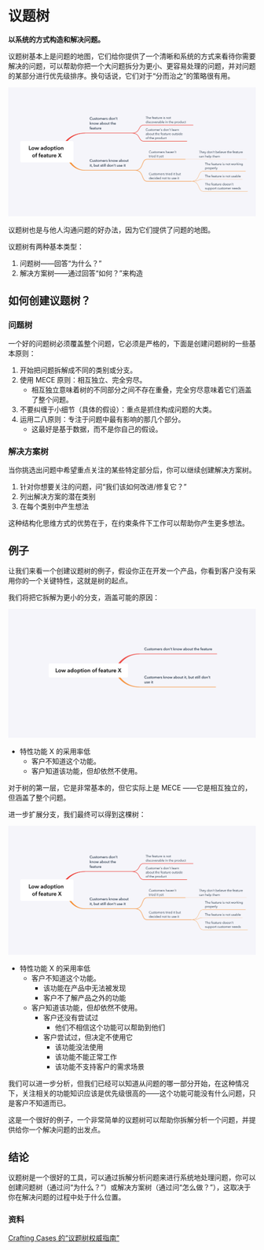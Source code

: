 # 议题树

**以系统的方式构造和解决问题。**

议题树基本上是问题的地图，它们给你提供了一个清晰和系统的方式来看待你需要解决的问题，可以帮助你把一个大问题拆分为更小、更容易处理的问题，并对问题的某部分进行优先级排序。换句话说，它们对于“分而治之”的策略很有用。

![Example of an issue tree](./images/issue_trees_1.png)

议题树也是与他人沟通问题的好办法，因为它们提供了问题的地图。

议题树有两种基本类型：

1.  问题树——回答“为什么？”
2.  解决方案树——通过回答“如何？”来构造

如何创建议题树？
---------------------------

### 问题树

一个好的问题树必须覆盖整个问题，它必须是严格的，下面是创建问题树的一些基本原则：

1.  开始把问题拆解成不同的类别或分支。
2.  使用 MECE 原则：相互独立、完全穷尽。
    * 相互独立意味着树的不同部分之间不存在重叠，完全穷尽意味着它们涵盖了整个问题。
3.  不要纠缠于小细节（具体的假设）：重点是抓住构成问题的大类。
4.  运用二八原则：专注于问题中最有影响的那几个部分。
    * 这最好是基于数据，而不是你自己的假设。

### 解决方案树

当你挑选出问题中希望重点关注的某些特定部分后，你可以继续创建解决方案树。

1.  针对你想要关注的问题，问“我们该如何改进/修复它？”
2.  列出解决方案的潜在类别
3.  在每个类别中产生想法

这种结构化思维方式的优势在于，在约束条件下工作可以帮助你产生更多想法。

例子
-------

让我们来看一个创建议题树的例子，假设你正在开发一个产品，你看到客户没有采用你的一个关键特性，这就是树的起点。

我们将把它拆解为更小的分支，涵盖可能的原因：

![Example of an issue tree](./images/issue_trees_2.png)

* 特性功能 X 的采用率低
    * 客户不知道这个功能。
    * 客户知道该功能，但却依然不使用。

对于树的第一层，它是非常基本的，但它实际上是 MECE ——它是相互独立的，但涵盖了整个问题。

进一步扩展分支，我们最终可以得到这棵树：

![Example of an issue tree](./images/issue_trees_3.png)

* 特性功能 X 的采用率低
    * 客户不知道这个功能。
        * 该功能在产品中无法被发现
        * 客户不了解产品之外的功能
    * 客户知道该功能，但却依然不使用。
        * 客户还没有尝试过
            * 他们不相信这个功能可以帮助到他们
        * 客户尝试过，但决定不使用它
            * 该功能没法使用
            * 该功能不能正常工作
            * 该功能不支持客户的需求场景

我们可以进一步分析，但我们已经可以知道从问题的哪一部分开始，在这种情况下，关注相关的功能知识应该是优先级很高的——这个功能可能没有什么问题，只是客户不知道而已。

这是一个很好的例子，一个非常简单的议题树可以帮助你拆解分析一个问题，并提供给你一个解决问题的出发点。

结论
--------

议题树是一个很好的工具，可以通过拆解分析问题来进行系统地处理问题，你可以创建问题树（通过问“为什么？”）或解决方案树（通过问“怎么做？”），这取决于你在解决问题的过程中处于什么位置。

### 资料

[Crafting Cases 的“议题树权威指南”](https://www.craftingcases.com/issue-tree-guide/)